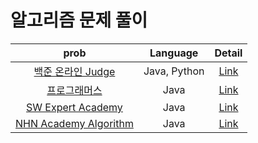 # 알고리즘 문제 풀이

|                        prob                        |   Language   |      Detail      |
| :------------------------------------------------: | :----------: | :--------------: |
|   [백준 온라인 Judge](https://www.acmicpc.net/)    | Java, Python |  [Link](./백준)  |
|   [프로그래머스](https://school.programmers.co.kr/)    | Java |  [Link](./프로그래머스)  |
|   [SW Expert Academy](https://swexpertacademy.com/)    | Java |  [Link](./SWEA)  |
| [NHN Academy Algorithm](https://nhn.chosun.ac.kr/) |     Java     | [Link](./NHN_AC) |
